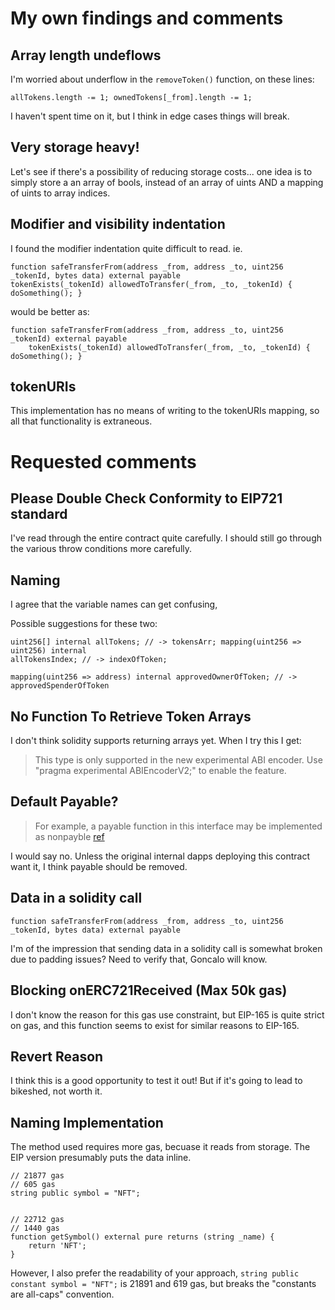 # My own findings and comments

## Array length undeflows

I'm worried about underflow in the `removeToken()` function, on these lines:


    allTokens.length -= 1; ownedTokens[_from].length -= 1;

I haven't spent time on it, but I think in edge cases things will break.

## Very storage heavy!

Let's see if there's a possibility of reducing storage costs... one idea is to simply store a an
array of bools, instead of an array of uints AND a mapping of uints to array indices.


## Modifier and visibility indentation

I found the modifier indentation quite difficult to read. ie.

```
function safeTransferFrom(address _from, address _to, uint256 _tokenId, bytes data) external payable
tokenExists(_tokenId) allowedToTransfer(_from, _to, _tokenId) { doSomething(); }
```

would be better as:

```
function safeTransferFrom(address _from, address _to, uint256 _tokenId) external payable
    tokenExists(_tokenId) allowedToTransfer(_from, _to, _tokenId) { doSomething(); }
```

## tokenURIs

This implementation has no means of writing to the tokenURIs mapping, so all that functionality is extraneous.


# Requested comments

## Please Double Check Conformity to EIP721 standard

I've read through the entire contract quite carefully. I should still go through the various throw
conditions more carefully.

## Naming

I agree that the variable names can get confusing,

Possible suggestions for these two:

    uint256[] internal allTokens; // -> tokensArr; mapping(uint256 => uint256) internal
    allTokensIndex; // -> indexOfToken;

    mapping(uint256 => address) internal approvedOwnerOfToken; // -> approvedSpenderOfToken


## No Function To Retrieve Token Arrays

I don't think solidity supports returning arrays yet. When I try this I get:

> This type is only supported in the new experimental ABI encoder. Use "pragma experimental 
> ABIEncoderV2;" to enable the feature.


## Default Payable?

> For example, a payable function in this interface may be implemented as nonpayble 
> [ref](https://github.com/ethereum/EIPs/blob/master/EIPS/eip-721.md#caveats)

I would say no. Unless the original internal dapps deploying this contract want it, I think payable should be removed. 


## Data in a solidity call 

    function safeTransferFrom(address _from, address _to, uint256 _tokenId, bytes data) external payable

I'm of the impression that sending data in a solidity call is somewhat broken due to padding issues? Need to verify that, Goncalo will know.

## Blocking onERC721Received (Max 50k gas)

I don't know the reason for this gas use constraint, but EIP-165 is quite strict on gas, and this function seems to exist for similar reasons to EIP-165.


## Revert Reason

I think this is a good opportunity to test it out! But if it's going to lead to bikeshed, not worth it.


## Naming Implementation

The method used requires more gas, becuase it reads from storage. The EIP version presumably puts the data inline.

```
// 21877 gas
// 605 gas
string public symbol = "NFT";


// 22712 gas
// 1440 gas
function getSymbol() external pure returns (string _name) {
    return 'NFT';
}
```

However, I also prefer the readability of your approach, `string public constant symbol = "NFT";` is 21891 and 619 gas, but breaks the "constants are all-caps" convention.


